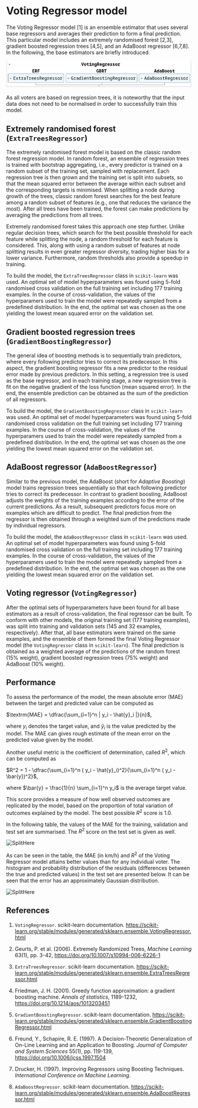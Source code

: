 # Voting Regressor model


The Voting Regressor model [1] is an ensemble estimator that uses several base regressors and averages their prediction to form a final prediction. 
This particular model includes an extremely randomised forest [2,3], gradient boosted regression trees [4,5], and an AdaBoost regressor [6,7,8]. 
In the following, the base estimators are briefly introduced.

![Split](../img/vrModel.png)

As all voters are based on regression trees, it is noteworthy that the input data does not need to be normalised in order to successfully train this model.

## Extremely randomised forest (`ExtraTreesRegressor`)

The extremely randomised forest model is based on the classic random forest regression model. In random forest, an ensemble of regression trees is trained with bootstrap aggregating, i.e., every predictor is trained on a random subset of the training set, sampled with replacement. Each regression tree is then grown and the training set is split into subsets, so that the mean squared error between the average within each subset and the corresponding targets is minimised. When splitting a node during growth of the trees, classic random forest searches for the best feature among a random subset of features (e.g., one that reduces the variance the most). After all trees have been trained, the forest can make predictions by averaging the predictions from all trees.

Extremely randomised forest takes this approach one step further. Unlike regular decision trees, which search for the best possible threshold for each feature while splitting the node, a random threshold for each feature is considered. This, along with using a random subset of features at node splitting results in even greater regressor diversity, trading higher bias for a lower variance. Furthermore, random thresholds also provide a speedup in training.

To build the model, the `ExtraTreesRegressor` class in `scikit-learn` was used. An optimal set of model hyperparameters was found using 5-fold randomised cross validation on the full training set including 177 training examples. In the course of cross-validation, the values of the hyperparamers used to train the model were repeatedly sampled from a predefined distribution.
In the end, the optimal set was chosen as the one yielding the lowest mean squared error on the validation set.


## Gradient boosted regression trees (`GradientBoostingRegressor`)

The general idea of boosting methods is to sequentially train predictors, where every following predictor tries to correct its predecessor. In this aspect, the gradient boosting regressor fits a new predictor to the residual error made by previous predictors.
In this setting, a regression tree is used as the base regressor, and in each training stage, a new regression tree is fit on the negative gradient of the loss function (mean squared error).
In the end, the ensemble prediction can be obtained as the sum of the prediction of all regressors.

To build the model, the `GradientBoostingRegressor` class in `scikit-learn` was used. An optimal set of model hyperparameters was found using 5-fold randomised cross validation on the full training set including 177 training examples. In the course of cross-validation, the values of the hyperparamers used to train the model were repeatedly sampled from a predefined distribution.
In the end, the optimal set was chosen as the one yielding the lowest mean squared error on the validation set.

## AdaBoost regressor (`AdaBoostRegressor`)

Similar to the previous model, the AdaBoost (short for *Adaptive Boosting*) model trains regression trees sequentially so that each following predictor tries to correct its predecessor.
In contrast to gradient boosting, AdaBoost adjusts the weights of the training examples according to the error of the current predictions. As a result, subsequent predictors focus more on  examples which are difficult to predict. The final prediction from the regressor is then obtained through a weighted sum of the predictions made by individual regressors.

To build the model, the `AdaBoostRegressor` class in `scikit-learn` was used. An optimal set of model hyperparameters was found using 5-fold randomised cross validation on the full training set including 177 training examples. In the course of cross-validation, the values of the hyperparamers used to train the model were repeatedly sampled from a predefined distribution.
In the end, the optimal set was chosen as the one yielding the lowest mean squared error on the validation set.

## Voting regressor (`VotingRegressor`)

After the optimal sets of hyperparameters have been found for all base estimators as a result of cross-validation, the final regressor can be built.
To conform with other models, the original training set (177 training examples), was split into training and validation sets (145 and 32 examples, respectively). 
After that, all base estimators were trained on the same examples, and the ensemble of them formed the final Voting Regressor model (the `VotingRegressor` class in `scikit-learn`). 
The final prediction is obtained as a weighted average of the predictions of the random forest (15% weight), gradient boosted regression trees (75% weight) and AdaBoost (10% weight).


## Performance

To assess the performance of the model, the mean absolute error (MAE) between the target and predicted value can be computed as

$\textrm{MAE} = \dfrac{\sum_{i=1}^n | y_i - \hat{y}_i |}{n}$,

where $y_i$ denotes the target value, and $\hat{y}_i$ is the value predicted by the model. The MAE can gives rough estimate of the mean error on the predicted value given by the model.

Another useful metric is the coefficient of determination, called $R^2$, which can be computed as

$R^2 = 1 - \dfrac{\sum_{i=1}^n ( y_i - \hat{y}_i)^2}{\sum_{i=1}^n ( y_i - \bar{y})^2}$,

where $\bar{y} = \frac{1}{n} \sum_{i=1}^n y_i$ is the average target value.

This score provides a measure of how well observed outcomes are replicated by the model, based on the proportion of total variation of outcomes explained by the model. 
The best possible $R^2$ score is $1.0$.

In the following table, the values of the MAE for the training, validation and test set are summarised. The $R^2$ score on the test set is given as well.

![SplitHere]()


As can be seen in the table, the MAE (in km/h) and $R^2$ of the Voting Regressor model attains better values than for any individual voter. The histogram and probability distribution of the residuals (differences between the true and predicted values) in the test set are presented below. It can be seen that the error has an approximately Gaussian distribution.

![SplitHere]()

## References

1. `VotingRegressor`. scikit-learn documentation. https://scikit-learn.org/stable/modules/generated/sklearn.ensemble.VotingRegressor.html

2. Geurts, P. et al. (2006). Extremely Randomized Trees, *Machine Learning* 63(1), pp. 3-42, https://doi.org/10.1007/s10994-006-6226-1

3. `ExtraTreesRegressor`. scikit-learn documentation. https://scikit-learn.org/stable/modules/generated/sklearn.ensemble.ExtraTreesRegressor.html

4. Friedman, J. H. (2001). Greedy function approximation: a gradient boosting machine. *Annals of statistics*, 1189-1232, https://doi.org/10.1214/aos/1013203451

5. `GradientBoostingRegressor`. scikit-learn documentation. https://scikit-learn.org/stable/modules/generated/sklearn.ensemble.GradientBoostingRegressor.html

6. Freund, Y., Schapire, R. E. (1997). A Decision-Theoretic Generalization of On-Line Learning and an Application to Boosting. *Journal of Computer and System Sciences* 55(1), pp. 119-139, https://doi.org/10.1006/jcss.1997.1504

7. Drucker, H. (1997). Improving Regressors using Boosting Techniques. *International Conference on Machine Learning*.

8. `AdaBoostRegressor`. scikit-learn documentation. https://scikit-learn.org/stable/modules/generated/sklearn.ensemble.AdaBoostRegressor.html

